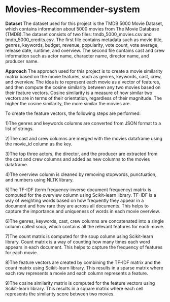 # Movies-Recommender-system
**Dataset**
The dataset used for this project is the TMDB 5000 Movie Dataset, which contains information about 5000 movies from The Movie Database (TMDB).The dataset consists of two files: tmdb_5000_movies.csv and tmdb_5000_credits.csv. The first file contains metadata such as movie title, genres, keywords, budget, revenue, popularity, vote count, vote average, release date, runtime, and overview. The second file contains cast and crew information such as actor name, character name, director name, and producer name.

**Approach**
The approach used for this project is to create a movie similarity matrix based on the movie features, such as genres, keywords, cast, crew, and overview. The idea is to represent each movie as a vector of features, and then compute the cosine similarity between any two movies based on their feature vectors. Cosine similarity is a measure of how similar two vectors are in terms of their orientation, regardless of their magnitude. The higher the cosine similarity, the more similar the movies are.

To create the feature vectors, the following steps are performed:

1)The genres and keywords columns are converted from JSON format to a list of strings.

2)The cast and crew columns are merged with the movies dataframe using the movie_id column as the key.

3)The top three actors, the director, and the producer are extracted from the cast and crew columns and added as new columns to the movies dataframe.

4)The overview column is cleaned by removing stopwords, punctuation, and numbers using NLTK library.

5)The TF-IDF (term frequency-inverse document frequency) matrix is computed for the overview column using Scikit-learn library. TF-IDF is a way of weighting words based on how frequently they appear in a document and how rare they are across all documents. This helps to capture the importance and uniqueness of words in each movie overview.

6)The genres, keywords, cast, crew columns are concatenated into a single column called soup, which contains all the relevant features for each movie.

7)The count matrix is computed for the soup column using Scikit-learn library. Count matrix is a way of counting how many times each word appears in each document. This helps to capture the frequency of features for each movie.

8)The feature vectors are created by combining the TF-IDF matrix and the count matrix using Scikit-learn library. This results in a sparse matrix where each row represents a movie and each column represents a feature.

9)The cosine similarity matrix is computed for the feature vectors using Scikit-learn library. This results in a square matrix where each cell represents the similarity score between two movies.
